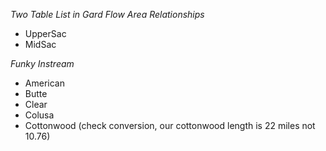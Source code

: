 *Two Table List in Gard Flow Area Relationships* 

* UpperSac
* MidSac



*Funky Instream*
* American
* Butte
* Clear
* Colusa
* Cottonwood (check conversion, our cottonwood length is 22 miles not 10.76)

